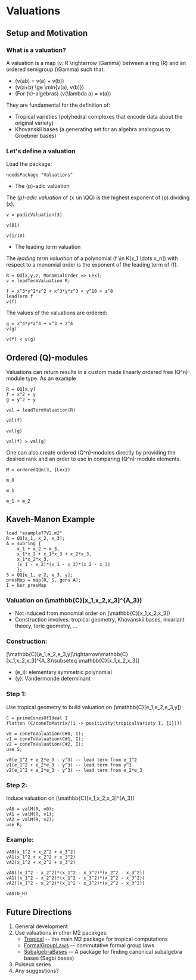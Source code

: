 # Valuations
## Setup and Motivation

### What is a valuation?

A valuation is a map \(v: R \rightarrow \Gamma\) between a ring \(R\) and an ordered semigroup \(\Gamma\) such that:

* \(v(ab) = v(a) + v(b)\)
* \(v(a+b) \ge \min\{v(a), v(b)\}\)
* (For \(k\)-algebras) \(v(\lambda a) = v(a)\)

They are fundamental for the definition of:

* Tropical varieties (polyhedral complexes that encode data about the original variety)
* Khovanskii bases (a generating set for an algebra analogous to Groebner bases)

### Let's define a valuation

Load the package:

```
needsPackage "Valuations"
```

* The \(p\)-adic valuation

The *\(p\)-adic valuation* of \(x \in \QQ\) is the highest exponent of \(p\) dividing \(x\).

```
v = padicValuation(3)
```
```
v(81)
```
```
v(1/18)
```

* The leading term valuation

The *leading term valuation* of a polynomial \(f \in K[x_1 \dots x_n]\) with respect to a monomial order is the exponent of the leading term of \(f\).

```
R = QQ[x,y,z, MonomialOrder => Lex];
v = leadTermValuation R;
```
```
f = x^3*y^2*z^2 + x^3*y*z^3 + y^10 + z^8
leadTerm f
v(f)
```

The values of the valuations are ordered:
```
g = x^4*y*z^4 + x^3 + z^4
v(g)
```
```
v(f) < v(g)
```

## Ordered \(Q\)-modules
Valuations can return results in a custom made linearly ordered free \(Q^n\)-module type.  As an example
```
R = QQ[x,y]
f = x^2 + y
g = y^2 + y

val = leadTermValuation(R)
```

```
val(f)
```
```
val(g)
```

```
val(f) > val(g)
```

One can also create ordered \(Q^n\)-modules directly by providing the desired rank and an order to use in comparing \(Q^n\)-module elements.
```
M = orderedQQn(3, {Lex})
```

```
m_0
```

```
m_1
```

```
m_1 > m_2
```
    
## Kaveh-Manon Example

```
load "example77V2.m2"
R = QQ[x_1, x_2, x_3];
A = subring {
    x_1 + x_2 + x_3,
    x_1*x_2 + x_1*x_3 + x_2*x_3,
    x_1*x_2*x_3,
    (x_1 - x_2)*(x_1 - x_3)*(x_2 - x_3)
    };
S = QQ[e_1, e_2, e_3, y];
presMap = map(R, S, gens A);
I = ker presMap
```

### Valuation on \(\mathbb{C}[x_1,x_2,x_3]^{A_3}\)
* Not induced from monomial order on \(\mathbb{C}[x_1,x_2,x_3]\)
* Construction involves: tropical geometry, Khovanskii bases, invariant theory, toric geometry, ...
    
### Construction:
\[\mathbb{C}[e_1,e_2,e_3,y]\rightarrow\mathbb{C}[x_1,x_2,x_3]^{A_3}\subseteq \mathbb{C}[x_1,x_2,x_3]\]
* \(e_i\): elementary symmetric polynomial
* \(y\): Vandermonde determinant

### Step 1:
Use tropical geometry to build valuation on \(\mathbb{C}[e_1,e_2,e_3,y]\)
```
C = primeConesOfIdeal I
flatten (C/coneToMatrix/(i -> positivity(tropicalVariety I, {i})))
```
```
v0 = coneToValuation(C#0, I);
v1 = coneToValuation(C#1, I);
v2 = coneToValuation(C#2, I);
use S;
```
```
v0(e_1^2 + e_2*e_3 - y^3) -- lead term from e_1^2
v1(e_1^2 + e_2*e_3 - y^3) -- lead term from y^3
v2(e_1^2 + e_2*e_3 - y^3) -- lead term from e_2*e_3
```

### Step 2:
Induce valuation on \(\mathbb{C}[x_1,x_2,x_3]^{A_3}\)
```
vA0 = valM(R, v0);
vA1 = valM(R, v1);
vA2 = valM(R, v2);
use R;
```

### Example:
```
vA0(x_1^2 + x_2^2 + x_3^2)
vA1(x_1^2 + x_2^2 + x_3^2)
vA2(x_1^2 + x_2^2 + x_3^2)
```
```
vA0((x_1^2 - x_2^2)*(x_1^2 - x_3^2)*(x_2^2 - x_3^2))
vA1((x_1^2 - x_2^2)*(x_1^2 - x_3^2)*(x_2^2 - x_3^2))
vA2((x_1^2 - x_2^2)*(x_1^2 - x_3^2)*(x_2^2 - x_3^2))
```
```
vA0(0_R)
```


## Future Directions
1. General development
2. Use valuations in other M2 pacakges:
   - [Tropical](http://www2.macaulay2.com/Macaulay2/doc/Macaulay2-1.17/share/doc/Macaulay2/Tropical/html/index.html) --  the main M2 package for tropical computations
   - [FormalGroupLaws](http://www2.macaulay2.com/Macaulay2/doc/Macaulay2-1.17/share/doc/Macaulay2/FormalGroupLaws/html/index.html) -- commutative formal group laws
   - [SubalgebraBases](http://www2.macaulay2.com/Macaulay2/doc/Macaulay2-1.18/share/doc/Macaulay2/SubalgebraBases/html/index.html) -- A package for finding canonical subalgebra bases (Sagbi bases)
3. Puiseux series
4. Any suggestions?
